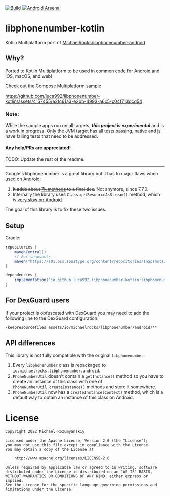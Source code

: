 [![Build](https://github.com/luca992/libphonenumber-kotlin/actions/workflows/build.yml/badge.svg)](https://github.com/luca992/libphonenumber-kotlin/actions/workflows/build.yml)
[![Android Arsenal](https://img.shields.io/badge/Android%20Arsenal-libphonenumber--kotlin-brightgreen.svg?style=flat)](http://android-arsenal.com/details/1/3676)

libphonenumber-kotlin
======================
Kotlin Multiplatform port of [MichaelRocks/libphonenumber-android](https://github.com/MichaelRocks/libphonenumber-android)

Why?
----
Ported to Kotlin Multiplatform to be used in common code for Android and iOS, macOS, and web!

Check out the Compose Multiplatform [sample](sample) 


https://github.com/luca992/libphonenumber-kotlin/assets/4157455/e3fc61a3-e2bb-4993-a6c5-c04f713dcd54


### Note: 
While the sample apps run on all targets, **_this project is experimental_** and is a work in progress. Only the JVM target has all tests passing, native and js have failing tests that need to be addressed.


#### Any help/PRs are appreciated!

TODO: Update the rest of the readme.

___

Google's libphonenumber is a great library but it has to major flaws when used on Android:
 1. ~~It adds about [7k methods][2] to a final dex.~~ Not anymore, since 7.7.0.
 2. Internally the library uses `Class.getResourceAsStream()` method,
 which is [very slow on Android][3].

The goal of this library is to fix these two issues.

Setup
--------
Gradle:
```groovy
repositories {
    mavenCentral()
    // For snapshots
    maven("https://s01.oss.sonatype.org/content/repositories/snapshots/")
}

dependencies {
    implementation("io.github.luca992.libphonenumber-kotlin:libphonenumber:0.1.1-slow")
}
```

For DexGuard users
------------------
If your project is obfuscated with DexGuard you may need to add the following line to the
DexGuard configuration:
```
-keepresourcefiles assets/io/michaelrocks/libphonenumber/android/**
```

API differences
---------------
This library is not fully compatible with the original `libphonenumber`.
 1. Every `libphonenumber` class is repackaged to 
 `io.michaelrocks.libphonenumber.android`.
 2. `PhoneNumberUtil` doesn't contain a `getInstance()` method so you
 have to create an instance of this class with one of 
 `PhoneNumberUtil.createInstance()` methods and store it somewhere.
 3. `PhoneNumberUtil` now has a `createInstance(Context)` method, which
 is a default way to obtain an instance of this class on Android.

License
=======
    Copyright 2022 Michael Rozumyanskiy

    Licensed under the Apache License, Version 2.0 (the "License");
    you may not use this file except in compliance with the License.
    You may obtain a copy of the License at

        http://www.apache.org/licenses/LICENSE-2.0

    Unless required by applicable law or agreed to in writing, software
    distributed under the License is distributed on an "AS IS" BASIS,
    WITHOUT WARRANTIES OR CONDITIONS OF ANY KIND, either express or implied.
    See the License for the specific language governing permissions and
    limitations under the License.

 [1]: https://github.com/googlei18n/libphonenumber
 [2]: http://www.methodscount.com/?lib=com.googlecode.libphonenumber%3Alibphonenumber%3A8.13.17
 [3]: http://blog.nimbledroid.com/2016/04/06/slow-ClassLoader.getResourceAsStream.html
